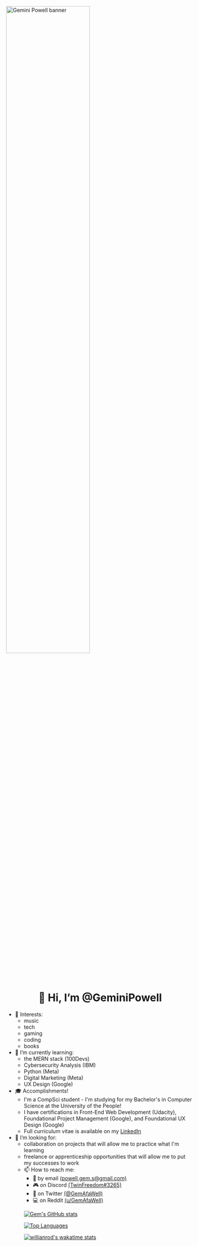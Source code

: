 <img src="https://github.com/GeminiPowell/GeminiPowell/blob/main/GP%20Banner.gif" alt="Gemini Powell banner" width="66.66%" height="66.66%" align="center">
<h1 align="center">👋 Hi, I’m @GeminiPowell</h1>
  <ul>
    <li>👀 Interests: 
      <ul>
        <li>music
        <li>tech
        <li>gaming
        <li>coding
        <li>books
      </ul>
    <li>🌱 I’m currently learning:
      <ul>
        <li>the MERN stack (100Devs)
        <li>Cybersecurity Analysis (IBM)
        <li>Python (Meta)
        <li>Digital Marketing (Meta)
        <li>UX Design (Google)
      </ul>
    <li>🎓 Accomplishments! 
      <ul>
        <li>I'm a CompSci student - I'm studying for my Bachelor's in Computer Science at the University of the People!
        <li>I have certifications in Front-End Web Development (Udacity), Foundational Project Management (Google), and Foundational UX Design (Google) 
        <li>Full curriculum vitae is available on my <a href="https://www.linkedin.com/in/gem-powell">LinkedIn</a>
      </ul>
    <li>💞️ I’m looking for: 
      <ul>
        <li>collaboration on projects that will allow me to practice what I'm learning 
        <li>freelance or apprenticeship opportunities that will allow me to put my successes to work 
    <li>📫 How to reach me: 
      <ul>
        <li>📧 by email <a href="mailto:powell.gem.s@gmail.com">(powell.gem.s@gmail.com)</a>
        <li>🎮 on Discord <a href="discordapp.com/users/TwinFreedom#3265">(TwinFreedom#3265)</a>
        <li>📣 on Twitter <a href="https://www.twitter.com/GemAfaWell">(@GemAfaWell)</a>
        <li>💻 on Reddit <a href="https://www.reddit.com/user/GemAfaWell">(u/GemAfaWell)</a>
  </ul>

<!---
GeminiPowell/GeminiPowell is a ✨ special ✨ repository because its `README.md` (this file) appears on your GitHub profile.
You can click the Preview link to take a look at your changes.
--->
  
  [![Gem's GitHub stats](https://github-readme-stats.vercel.app/api?username=GeminiPowell&count_private=true&show_icons=true&theme=tokyonight)](https://github.com/GeminiPowell/github-readme-stats)

  [![Top Languages](https://github-readme-stats.vercel.app/api/top-langs/?username=GeminiPowell&show_icons=true&theme=tokyonight&layout=compact)](https://github.com/GeminiPowell/github-readme-stats)

  [![willianrod's wakatime stats](https://github-readme-stats.vercel.app/api/wakatime?username=GeminiPowell)](https://github.com/anuraghazra/github-readme-stats)
      
